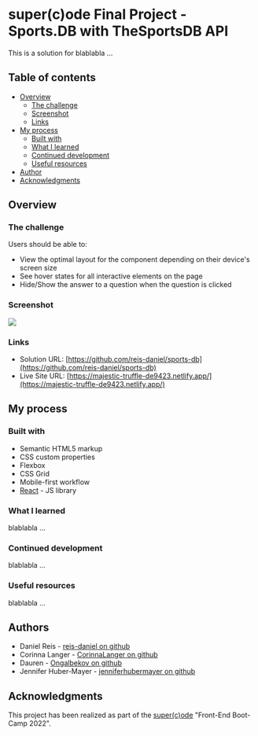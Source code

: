 # super(c)ode Final Project - Sports.DB with TheSportsDB API

This is a solution for blablabla ...

## Table of contents

- [Overview](#overview)
  - [The challenge](#the-challenge)
  - [Screenshot](#screenshot)
  - [Links](#links)
- [My process](#my-process)
  - [Built with](#built-with)
  - [What I learned](#what-i-learned)
  - [Continued development](#continued-development)
  - [Useful resources](#useful-resources)
- [Author](#author)
- [Acknowledgments](#acknowledgments)

## Overview

### The challenge

Users should be able to:

- View the optimal layout for the component depending on their device's screen size
- See hover states for all interactive elements on the page
- Hide/Show the answer to a question when the question is clicked

### Screenshot

![](./screenshot.jpg)

### Links

- Solution URL: [https://github.com/reis-daniel/sports-db](https://github.com/reis-daniel/sports-db)
- Live Site URL: [https://majestic-truffle-de9423.netlify.app/](https://majestic-truffle-de9423.netlify.app/)

## My process

### Built with

- Semantic HTML5 markup
- CSS custom properties
- Flexbox
- CSS Grid
- Mobile-first workflow
- [React](https://reactjs.org/) - JS library
<!-- - [Next.js](https://nextjs.org/) - React framework
- [Styled Components](https://styled-components.com/) - For styles -->

### What I learned

blablabla ...

### Continued development

blablabla ...

### Useful resources

<!-- - [W3Schools | How TO - Collapsibles/Accordion](https://www.w3schools.com/howto/howto_js_accordion.asp) - This helped me to build up a structure for the accordions. -->

blablabla ...

## Authors

- Daniel Reis - [reis-daniel on github](https://github.com/reis-daniel)
- Corinna Langer - [CorinnaLanger on github](https://github.com/CorinnaLanger)
- Dauren - [Ongalbekov on github](https://github.com/Ongalbekov)
- Jennifer Huber-Mayer - [jenniferhubermayer on github](https://github.com/jenniferhubermayer)

## Acknowledgments

This project has been realized as part of the [super(c)ode](https://www.super-code.de/) "Front-End Boot-Camp 2022".
